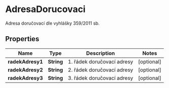

# AdresaDorucovaci

Adresa doručovací dle vyhlášky 359/2011 sb.

## Properties

| Name | Type | Description | Notes |
|------------ | ------------- | ------------- | -------------|
|**radekAdresy1** | **String** | 1. řádek doručovací adresy |  [optional] |
|**radekAdresy2** | **String** | 2. řádek doručovací adresy |  [optional] |
|**radekAdresy3** | **String** | 3. řádek doručovací adresy |  [optional] |



